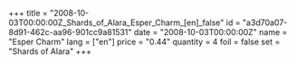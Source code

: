 +++
title = "2008-10-03T00:00:00Z_Shards_of_Alara_Esper_Charm_[en]_false"
id = "a3d70a07-8d91-462c-aa96-901cc9a81531"
date = "2008-10-03T00:00:00Z"
name = "Esper Charm"
lang = ["en"]
price = "0.44"
quantity = 4
foil = false
set = "Shards of Alara"
+++

